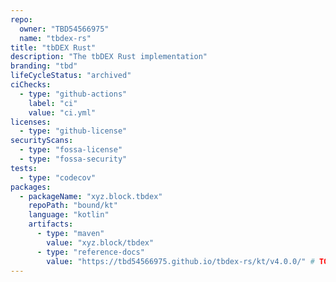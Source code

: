 ```yaml
---
repo:
  owner: "TBD54566975"
  name: "tbdex-rs"
title: "tbDEX Rust"
description: "The tbDEX Rust implementation"
branding: "tbd"
lifeCycleStatus: "archived"
ciChecks:
  - type: "github-actions"
    label: "ci"
    value: "ci.yml"
licenses:
  - type: "github-license"
securityScans:
  - type: "fossa-license"
  - type: "fossa-security"
tests:
  - type: "codecov"
packages:
  - packageName: "xyz.block.tbdex"
    repoPath: "bound/kt"
    language: "kotlin"
    artifacts:
      - type: "maven"
        value: "xyz.block/tbdex"
      - type: "reference-docs"
        value: "https://tbd54566975.github.io/tbdex-rs/kt/v4.0.0/" # TODO: get version dynamically
---
```

